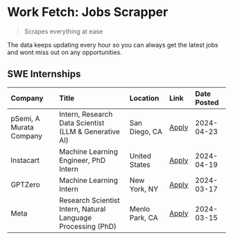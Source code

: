 # Work Fetch: Jobs Scrapper
> Scrapes everything at ease

The data keeps updating every hour so you can always get the latest jobs and wont miss out on any opportunities.

## SWE Internships
<!--START_SECTION:workfetch-->
| Company                 | Title                                                        | Location       | Link                                                                                                                                                                                                                                                                         | Date Posted   |
|:------------------------|:-------------------------------------------------------------|:---------------|:-----------------------------------------------------------------------------------------------------------------------------------------------------------------------------------------------------------------------------------------------------------------------------|:--------------|
| pSemi, A Murata Company | Intern, Research Data Scientist (LLM & Generative AI)        | San Diego, CA  | [Apply](https://www.linkedin.com/jobs/view/intern-research-data-scientist-llm-generative-ai-at-psemi-a-murata-company-3887074168?position=8&pageNum=0&refId=JtIl7vfHNJbwuTsENHgOdA%3D%3D&trackingId=dio1pB2wl%2F4EkYAwZeKfmw%3D%3D&trk=public_jobs_jserp-result_search-card) | 2024-04-23    |
| Instacart               | Machine Learning Engineer, PhD Intern                        | United States  | [Apply](https://www.linkedin.com/jobs/view/machine-learning-engineer-phd-intern-at-instacart-3901991739?position=2&pageNum=0&refId=JtIl7vfHNJbwuTsENHgOdA%3D%3D&trackingId=u%2FkkrLO%2Fuw%2FTy15dNBhM6w%3D%3D&trk=public_jobs_jserp-result_search-card)                      | 2024-04-19    |
| GPTZero                 | Machine Learning Intern                                      | New York, NY   | [Apply](https://www.linkedin.com/jobs/view/machine-learning-intern-at-gptzero-3860723963?position=7&pageNum=0&refId=JtIl7vfHNJbwuTsENHgOdA%3D%3D&trackingId=ieJ41pBtCY2oAZOMkMbPng%3D%3D&trk=public_jobs_jserp-result_search-card)                                           | 2024-03-17    |
| Meta                    | Research Scientist Intern, Natural Language Processing (PhD) | Menlo Park, CA | [Apply](https://www.linkedin.com/jobs/view/research-scientist-intern-natural-language-processing-phd-at-meta-3858718375?position=5&pageNum=0&refId=JtIl7vfHNJbwuTsENHgOdA%3D%3D&trackingId=l5NaAu6JfImZ3jDkXTHvGg%3D%3D&trk=public_jobs_jserp-result_search-card)            | 2024-03-15    |
<!--END_SECTION:workfetch-->
